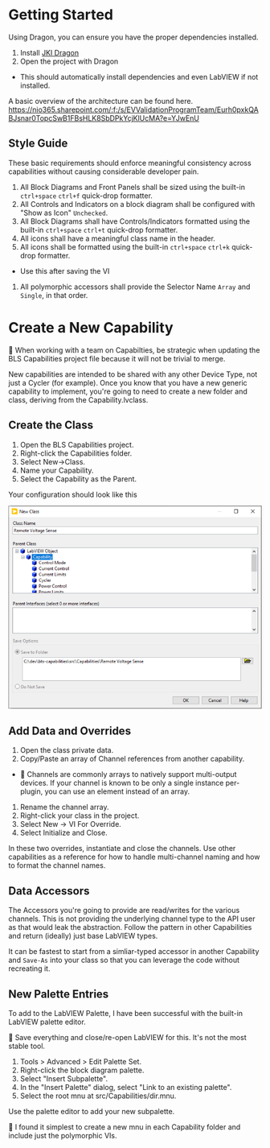 # Getting Started

Using Dragon, you can ensure you have the proper dependencies installed.
1. Install [JKI Dragon](https://dragon.vipm.io/)
1. Open the project with Dragon
  - This should automatically install dependencies and even LabVIEW if not installed.

A basic overview of the architecture can be found here.
https://nio365.sharepoint.com/:f:/s/EVValidationProgramTeam/Eurh0pxkQABJsnar0TopcSwB1FBsHLK8SbDPkYcjKlUcMA?e=YJwEnU

## Style Guide

These basic requirements should enforce meaningful consistency across capabilities without causing considerable developer pain.

1. All Block Diagrams and Front Panels shall be sized using the built-in `ctrl+space` `ctrl+f` quick-drop formatter.
1. All Controls and Indicators on a block diagram shall be configured with "Show as Icon" `Unchecked`.
1. All Block Diagrams shall have Controls/Indicators formatted using the built-in `ctrl+space` `ctrl+t` quick-drop formatter.
1. All icons shall have a meaningful class name in the header.
1. All icons shall be formatted using the built-in `ctrl+space` `ctrl+k` quick-drop formatter.
  - Use this after saving the VI
1. All polymorphic accessors shall provide the Selector Name `Array` and `Single`, in that order.

# Create a New Capability

:cactus: When working with a team on Capabilties, be strategic when updating the BLS Capabilities project file because it will not be trivial to merge. 

New capabilities are intended to be shared with any other Device Type, not just a Cycler (for example). Once you know that you have a new generic capability to implement, you're going to need to create a new folder and class, deriving from the Capability.lvclass.

## Create the Class

1. Open the BLS Capabilities project.
1. Right-click the Capabilities folder.
1. Select New->Class.
1. Name your Capability.
1. Select the Capability as the Parent.

Your configuration should look like this

![alt text](docs/img/new-capability.png)

## Add Data and Overrides

1. Open the class private data.
1. Copy/Paste an array of Channel references from another capability.
  - :cactus: Channels are commonly arrays to natively support multi-output devices. If your channel is known to be only a single instance per-plugin, you can use an element instead of an array.
1. Rename the channel array.
1. Right-click your class in the project.
1. Select New -> VI For Override.
1. Select Initialize and Close.

In these two overrides, instantiate and close the channels. Use other capabilities as a reference for how to handle multi-channel naming and how to format the channel names.

## Data Accessors

The Accessors you're going to provide are read/writes for the various channels. This is not providing the underlying channel type to the API user as that would leak the abstraction. Follow the pattern in other Capabilities and return (ideally) just base LabVIEW types.

It can be fastest to start from a simliar-typed accessor in another Capability and `Save-As` into your class so that you can leverage the code without recreating it.

## New Palette Entries

To add to the LabVIEW Palette, I have been successful with the built-in LabVIEW palette editor.

:cactus: Save everything and close/re-open LabVIEW for this. It's not the most stable tool.

1. Tools > Advanced > Edit Palette Set.
1. Right-click the block diagram palette.
1. Select "Insert Subpalette".
1. In the "Insert Palette" dialog, select "Link to an existing palette".
1. Select the root mnu at src/Capabilities/dir.mnu.

Use the palette editor to add your new subpalette.

:cactus: I found it simplest to create a new mnu in each Capability folder and include just the polymorphic VIs.
